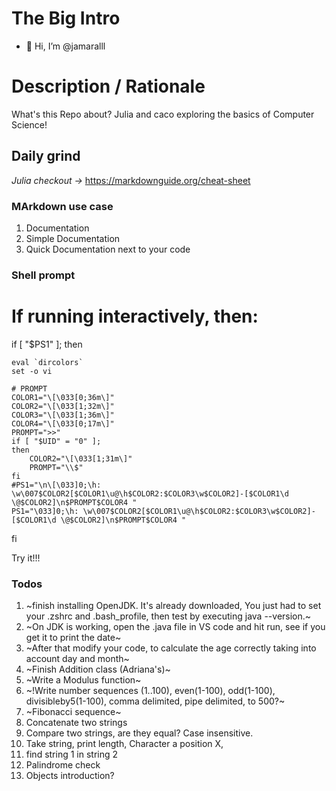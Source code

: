 # The Big Intro
- 👋 Hi, I’m @jamaralll
<!---
jamaralll/jamaralll is a ✨ special ✨ repository because its `README.md` (this file) appears on your GitHub profile.
You can click the Preview link to take a look at your changes.
--->

# Description / Rationale

What's this Repo about?  Julia and caco exploring the basics of Computer Science!


## Daily grind

*Julia checkout ->* https://markdownguide.org/cheat-sheet

### MArkdown use case
1. Documentation
2. Simple Documentation
3. Quick Documentation next to your code


### Shell prompt
# If running interactively, then:
if [ "$PS1" ]; then

    eval `dircolors`
    set -o vi

    # PROMPT
    COLOR1="\[\033[0;36m\]"
    COLOR2="\[\033[1;32m\]"
    COLOR3="\[\033[1;36m\]"
    COLOR4="\[\033[0;17m\]"
    PROMPT=">>"
    if [ "$UID" = "0" ];
    then
        COLOR2="\[\033[1;31m\]"
        PROMPT="\\$"
    fi
    #PS1="\n\[\033]0;\h: \w\007$COLOR2[$COLOR1\u@\h$COLOR2:$COLOR3\w$COLOR2]-[$COLOR1\d \@$COLOR2]\n$PROMPT$COLOR4 "
    PS1="\033]0;\h: \w\007$COLOR2[$COLOR1\u@\h$COLOR2:$COLOR3\w$COLOR2]-[$COLOR1\d \@$COLOR2]\n$PROMPT$COLOR4 "
fi

Try it!!!


### Todos
1. ~finish installing OpenJDK. 
It's already downloaded, You just had to set your .zshrc and .bash_profile, then test by executing java --version.~
2. ~On JDK is working, open the .java file in VS code and hit run, see if you get it to print the date~
3. ~After that modify your code, to calculate the age correctly taking into account day and month~
4. ~Finish Addition class (Adriana's)~
5. ~Write a Modulus function~
6. ~!Write number sequences (1..100), even(1-100), odd(1-100), divisibleby5(1-100), comma delimited, pipe delimited, to 500?~
7. ~Fibonacci sequence~
8. Concatenate two strings
9. Compare two strings, are they equal?  Case insensitive.
10. Take string, print length, Character a position X, 
11. find string 1 in string 2
12. Palindrome check
13. Objects introduction?

